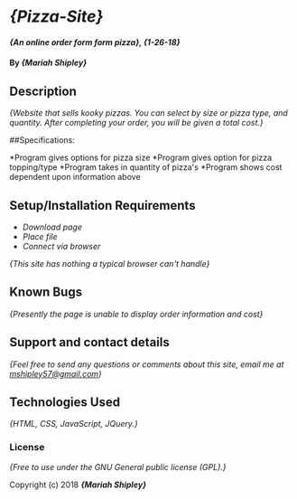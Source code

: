 # _{Pizza-Site}_

#### _{An online order form form pizza}, {1-26-18}_

#### By _**{Mariah Shipley}**_

## Description

_{Website that sells kooky pizzas. You can select by size or pizza type, and quantity. After completing your order, you will be given a total cost.}_

##Specifications:

*Program gives options for pizza size
*Program gives option for pizza topping/type
*Program takes in quantity of pizza's
*Program shows cost dependent upon information above

## Setup/Installation Requirements

* _Download page_
* _Place file_
* _Connect via browser_

_{This site has nothing a typical browser can't handle}_

## Known Bugs

_{Presently the page is unable to display order information and cost}_

## Support and contact details

_{Feel free to send any questions or comments about this site, email me at mshipley57@gmail.com}_

## Technologies Used

_{HTML, CSS, JavaScript, JQuery.}_

### License

*{Free to use under the GNU General public license (GPL).}*

Copyright (c) 2018 **_{Mariah Shipley}_**
